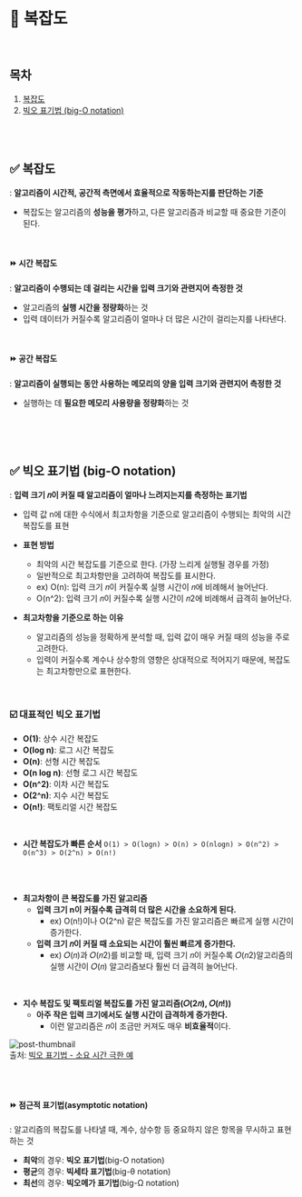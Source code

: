 
# 📌 복잡도

<br/>

## 목차
1. [복잡도](#-복잡도-1)
2. [빅오 표기법 (big-O notation)](#-빅오-표기법-big-o-notation)

<br/><br/>

## ✅ 복잡도
: **알고리즘이 시간적, 공간적 측면에서 효율적으로 작동하는지를 판단하는 기준**
- 복잡도는 알고리즘의 **성능을 평가**하고, 다른 알고리즘과 비교할 때 중요한 기준이 된다.

<br/>

#### ⏩ 시간 복잡도
: **알고리즘이 수행되는 데 걸리는 시간을 입력 크기와 관련지어 측정한 것**
- 알고리즘의 **실행 시간을 정량화**하는 것
- 입력 데이터가 커질수록 알고리즘이 얼마나 더 많은 시간이 걸리는지를 나타낸다.

<br/>

#### ⏩ 공간 복잡도
: **알고리즘이 실행되는 동안 사용하는 메모리의 양을 입력 크기와 관련지어 측정한 것**
- 실행하는 데 **필요한 메모리 사용량을 정량화**하는 것

<br/><br/>
<br/>

## ✅ 빅오 표기법 (big-O notation)
: **입력 크기 𝑛이 커질 때 알고리즘이 얼마나 느려지는지를 측정하는 표기법**
  - 입력 값 n에 대한 수식에서 최고차항을 기준으로 알고리즘이 수행되는 최악의 시간 복잡도를 표현

- **표현 방법**
  - 최악의 시간 복잡도를 기준으로 한다. (가장 느리게 실행될 경우를 가정)
  - 일반적으로 최고차항만을 고려하여 복잡도를 표시한다.
  - ex) O(n): 입력 크기 𝑛이 커질수록 실행 시간이 𝑛에 비례해서 늘어난다.
  - O(n^2): 입력 크기 𝑛이 커질수록 실행 시간이 𝑛2에 비례해서 급격히 늘어난다.

- **최고차항을 기준으로 하는 이유**
  - 알고리즘의 성능을 정확하게 분석할 때, 입력 값이 매우 커질 때의 성능을 주로 고려한다.
  - 입력이 커질수록 계수나 상수항의 영향은 상대적으로 적어지기 때문에, 복잡도는 최고차항만으로 표현한다.

<br/>

### ☑️ 대표적인 빅오 표기법
- **O(1)**: 상수 시간 복잡도
- **O(log n)**: 로그 시간 복잡도
- **O(n)**: 선형 시간 복잡도
- **O(n log n)**: 선형 로그 시간 복잡도
- **O(n^2)**: 이차 시간 복잡도
- **O(2^n)**: 지수 시간 복잡도
- **O(n!)**: 팩토리얼 시간 복잡도

<br/>

- **시간 복잡도가 빠른 순서**
```O(1) > O(logn) > O(n) > O(nlogn) > O(n^2) > O(n^3) > O(2^n) > O(n!)```

<br/><br/>

- **최고차항이 큰 복잡도를 가진 알고리즘**
  - **입력 크기 n이 커질수록 급격히 더 많은 시간을 소요하게 된다.**
     - ex) O(n!)이나 O(2^n) 같은 복잡도를 가진 알고리즘은 빠르게 실행 시간이 증가한다.
  - **입력 크기 𝑛이 커질 때 소요되는 시간이 훨씬 빠르게 증가한다.**
     - ex) 𝑂(𝑛)과 𝑂(𝑛2)를 비교할 때, 입력 크기 𝑛이 커질수록 𝑂(𝑛2)알고리즘의 실행 시간이 𝑂(𝑛) 알고리즘보다 훨씬 더 급격히 늘어난다.

<br/>

- **지수 복잡도 및 팩토리얼 복잡도를 가진 알고리즘(𝑂(2𝑛), 𝑂(𝑛!))**
  - **아주 작은 입력 크기에서도 실행 시간이 급격하게 증가한다.** 
    - 이런 알고리즘은 𝑛이 조금만 커져도 매우 **비효율적**이다.

![post-thumbnail](https://velog.velcdn.com/images/jacob3015/post/e6deb748-7cbc-48e4-85f3-ab95ae0be2a8/image.jpg) <br/>
출처: [빅오 표기법 - 소요 시간 극한 예](https://velog.io/@jacob3015/2022.04.13-BIG-O-%ED%91%9C%EA%B8%B0%EB%B2%95)

<br/><br/>

#### ⏩ 점근적 표기법(asymptotic notation)
: 알고리즘의 복잡도를 나타낼 때, 계수, 상수항 등 중요하지 않은 항목을 무시하고 표현하는 것
- **최악**의 경우: **빅오 표기법**(big-O notation)
- **평균**의 경우: **빅세타 표기법**(big-θ notation)
- **최선**의 경우: **빅오메가 표기법**(big-Ω notation)


<br/><br/>

